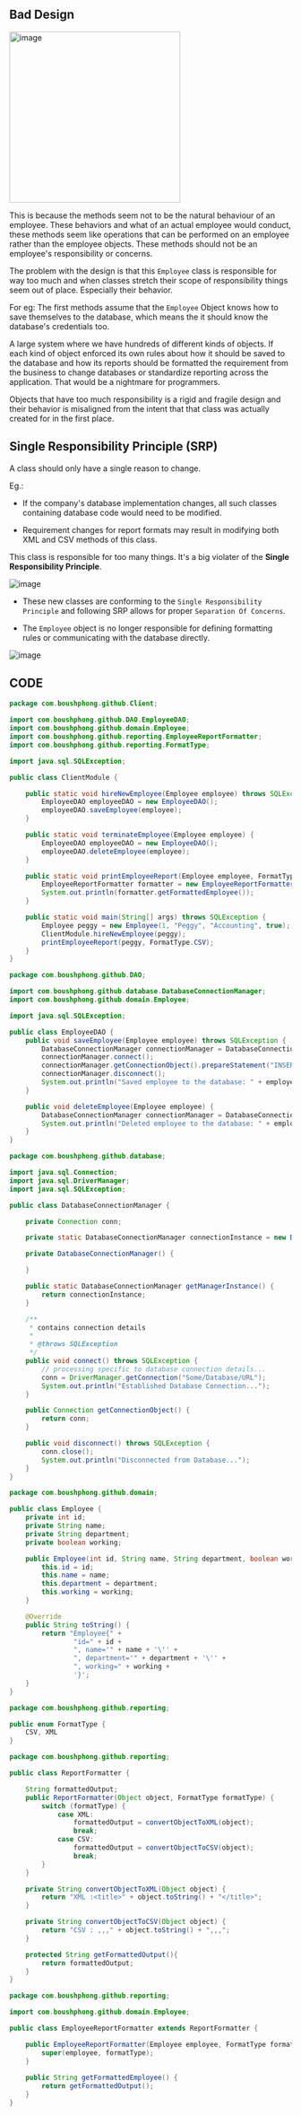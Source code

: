 ## Bad Design

<img width="305" alt="image" src="https://user-images.githubusercontent.com/59940078/205909717-640490ea-2e8c-4e40-8dab-bdc0af928730.png">

This is because the methods seem not to be the natural behaviour of an employee. These behaviors and what of an actual employee would conduct, these methods seem like operations that can be performed on an employee rather than the employee objects. These methods should not be an employee's responsibility or concerns.

The problem with the design is that this `Employee` class is responsible for way too much and when classes stretch their scope of responsibility things seem out of place. Especially their behavior.

For eg: The first methods assume that the `Employee` Object knows how to save themselves to the database, which means the it should know the database's credentials too.

A large system where we have hundreds of different kinds of objects. If each kind of object enforced its own rules about how it should be saved to the database and how its reports should be formatted the requirement from the business to change databases or standardize reporting across the application. That would be a nightmare for programmers.

Objects that have too much responsibility is a rigid and fragile design and their behavior is misaligned from the intent that that class was actually created for in the first place.

## Single Responsibility Principle (SRP)
A class should only have a single reason to change.

Eg.:

- If the company's database implementation changes, all such classes containing database code would need to be modified.

- Requirement changes for report formats may result in modifying both XML and CSV methods of this class.

This class is responsible for too many things. It's a big violater of the **Single Responsibility Principle**.

![image](https://user-images.githubusercontent.com/59940078/221395069-526e7a80-edda-418b-b50e-48473deae74b.png)

- These new classes are conforming to the `Single Responsibility Principle` and following SRP allows for proper `Separation Of Concerns`.

- The `Employee` object is no longer responsible for defining formatting rules or communicating with the database directly.

![image](https://user-images.githubusercontent.com/59940078/205916779-b6c4aab6-cf93-41b8-8be2-5b7a86f47c96.png)

## CODE

```java
package com.boushphong.github.Client;

import com.boushphong.github.DAO.EmployeeDAO;
import com.boushphong.github.domain.Employee;
import com.boushphong.github.reporting.EmployeeReportFormatter;
import com.boushphong.github.reporting.FormatType;

import java.sql.SQLException;

public class ClientModule {

    public static void hireNewEmployee(Employee employee) throws SQLException {
        EmployeeDAO employeeDAO = new EmployeeDAO();
        employeeDAO.saveEmployee(employee);
    }

    public static void terminateEmployee(Employee employee) {
        EmployeeDAO employeeDAO = new EmployeeDAO();
        employeeDAO.deleteEmployee(employee);
    }

    public static void printEmployeeReport(Employee employee, FormatType formatType) {
        EmployeeReportFormatter formatter = new EmployeeReportFormatter(employee, formatType);
        System.out.println(formatter.getFormattedEmployee());
    }

    public static void main(String[] args) throws SQLException {
        Employee peggy = new Employee(1, "Peggy", "Accounting", true);
        ClientModule.hireNewEmployee(peggy);
        printEmployeeReport(peggy, FormatType.CSV);
    }
}
```

```java
package com.boushphong.github.DAO;

import com.boushphong.github.database.DatabaseConnectionManager;
import com.boushphong.github.domain.Employee;

import java.sql.SQLException;

public class EmployeeDAO {
    public void saveEmployee(Employee employee) throws SQLException {
        DatabaseConnectionManager connectionManager = DatabaseConnectionManager.getManagerInstance();
        connectionManager.connect();
        connectionManager.getConnectionObject().prepareStatement("INSERT INTO Employee_tbl");
        connectionManager.disconnect();
        System.out.println("Saved employee to the database: " + employee);
    }

    public void deleteEmployee(Employee employee) {
        DatabaseConnectionManager connectionManager = DatabaseConnectionManager.getManagerInstance();
        System.out.println("Deleted employee to the database: " + employee);
    }
}
```

```java
package com.boushphong.github.database;

import java.sql.Connection;
import java.sql.DriverManager;
import java.sql.SQLException;

public class DatabaseConnectionManager {

    private Connection conn;

    private static DatabaseConnectionManager connectionInstance = new DatabaseConnectionManager();

    private DatabaseConnectionManager() {

    }

    public static DatabaseConnectionManager getManagerInstance() {
        return connectionInstance;
    }

    /**
     * contains connection details
     *
     * @throws SQLException
     */
    public void connect() throws SQLException {
        // processing specific to database connection details...
        conn = DriverManager.getConnection("Some/Database/URL");
        System.out.println("Established Database Connection...");
    }

    public Connection getConnectionObject() {
        return conn;
    }

    public void disconnect() throws SQLException {
        conn.close();
        System.out.println("Disconnected from Database...");
    }
}
```

```java
package com.boushphong.github.domain;

public class Employee {
    private int id;
    private String name;
    private String department;
    private boolean working;

    public Employee(int id, String name, String department, boolean working) {
        this.id = id;
        this.name = name;
        this.department = department;
        this.working = working;
    }

    @Override
    public String toString() {
        return "Employee{" +
                "id=" + id +
                ", name='" + name + '\'' +
                ", department='" + department + '\'' +
                ", working=" + working +
                '}';
    }
}
```

```java
package com.boushphong.github.reporting;

public enum FormatType {
    CSV, XML
}
```

```java
package com.boushphong.github.reporting;

public class ReportFormatter {

    String formattedOutput;
    public ReportFormatter(Object object, FormatType formatType) {
        switch (formatType) {
            case XML:
                formattedOutput = convertObjectToXML(object);
                break;
            case CSV:
                formattedOutput = convertObjectToCSV(object);
                break;
        }
    }

    private String convertObjectToXML(Object object) {
        return "XML :<title>" + object.toString() + "</title>";
    }

    private String convertObjectToCSV(Object object) {
        return "CSV : ,,," + object.toString() + ",,,";
    }

    protected String getFormattedOutput(){
        return formattedOutput;
    }
}
```

```java
package com.boushphong.github.reporting;

import com.boushphong.github.domain.Employee;

public class EmployeeReportFormatter extends ReportFormatter {

    public EmployeeReportFormatter(Employee employee, FormatType formatType) {
        super(employee, formatType);
    }
    
    public String getFormattedEmployee() {
        return getFormattedOutput();
    }
}
```
